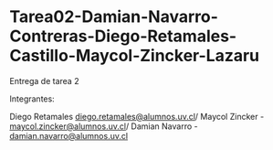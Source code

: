# Tarea02-Damian-Navarro-Contreras-Diego-Retamales-Castillo-Maycol-Zincker-Lazaru
Entrega de tarea 2


Integrantes:

Diego Retamales diego.retamales@alumnos.uv.cl/ Maycol Zincker - maycol.zincker@alumnos.uv.cl/ Damian Navarro - damian.navarro@alumnos.uv.cl
